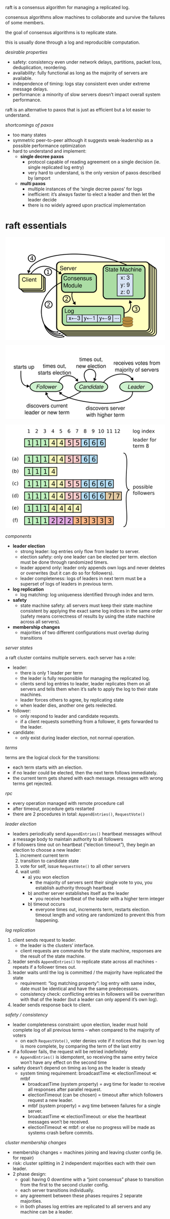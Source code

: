 raft is a consensus algorithm for managing a replicated log.

consensus algorithms allow machines to collaborate and survive the failures of some members.

the goal of consensus algorithms is to replicate state.

this is usually done through a log and reproducible computation.

_desirable properties_

- safety: consistency even under network delays, partitions, packet loss, deduplication, reordering.
- availability: fully functional as long as the majority of servers are available.
- independence of timing: logs stay consistent even under extreme message delays.
- performance: a minority of slow servers doesn’t impact overall system performance.

raft is an alternative to paxos that is just as efficient but a lot easier to understand.

_shortcomings of paxos_

- too many states
- symmetric peer-to-peer although it suggests weak-leadership as a possible performance optimization
- hard to understand and implement:
     - **single decree paxos**
          - protocol capable of reading agreement on a single decision (ie. single replicated log entry)
          - very hard to understand, is the only version of paxos described by lamport
     - **multi paxos**
          - multiple instances of the ‘single decree paxos’ for logs
          - inefficient: it’s always faster to elect a leader and then let the leader decide
          - there is no widely agreed upon practical implementation

# raft essentials

![simplified](./assets/SCR-20231122-mllb.png)

![states](./assets/Pasted%20image%2020231122144216.png)

![bbb](./assets/Pasted%20image%2020231122183926.png)

_components_

- **leader election**
     - strong leader: log entries only flow from leader to server.
     - election safety: only one leader can be elected per term. election must be done through randomized timers.
     - leader append only: leader only appends own logs and never deletes or overwrites (but it can do so for followers).
     - leader completeness: logs of leaders in next term must be a superset of logs of leaders in previous term.
- **log replication**
     - log matching: log uniqueness identified through index and term.
- **safety**
     - state machine safety: all servers must keep their state machine consistent by applying the exact same log indices in the same order (safety means correctness of results by using the state machine across all servers).
- **membership changes**
     - majorities of two different configurations must overlap during transitions

_server states_

a raft cluster contains multiple servers. each server has a role:

- leader:
     - there is only 1 leader per term
     - the leader is fully responsible for managing the replicated log.
     - clients send log entries to leader, leader replicates them on all servers and tells them when it’s safe to apply the log to their state machines.
     - leader forces others to agree, by replicating state
     - when leader dies, another one gets reelected.
- follower:
     - only respond to leader and candidate requests.
     - if a client requests something from a follower, it gets forwarded to the leader.
- candidate:
     - only exist during leader election, not normal operation.

_terms_

terms are the logical clock for the transitions:

- each term starts with an election.
- if no leader could be elected, then the next term follows immediately.
- the current term gets shared with each message. messages with wrong terms get rejected.

_rpc_

- every operation managed with remote procedure call
- after timeout, procedure gets restarted
- there are 2 procedures in total: `AppendEntries()`, `RequestVote()`

_leader election_

- leaders periodically send `AppendEntries()` heartbeat messages without a message body to maintain authority to all followers
- if followers time out on heartbeat (“election timeout”), they begin an election to choose a new leader:
     1. increment current term
     2. transition to candidate state
     3. vote for self, issue `RequestVote()` to all other servers
     4. wait until:
           - a) you won election
                - the majority of servers sent their single vote to you, you establish authority through heartbeat
           - b) another server establishes itself as the leader
                - you receive heartbeat of the leader with a higher term integer
           - b) timeout occurs
                - everyone times out, increments term, restarts election. timeout length and voting are randomized to prevent this from happening.

_log replication_

1. client sends request to leader.
      - the leader is the clusters’ interface.
      - client requests are commands for the state machine, responses are the result of the state machine.
2. leader sends `AppendEntries()` to replicate state across all machines - repeats if a follower times out.
3. leader waits until the log is committed / the majority have replicated the state
      - requirement: “log matching property”: log entry with same index, date must be identical and have the same predecessors.
      - consistency check: conflicting entries in followers will be overwritten with that of the leader (but a leader can only append it’s own log).
4. leader sends response back to client.

_safety / consistency_

- leader completeness constraint: upon election, leader must hold complete log of all previous terms – when compared to the majority of voters
     - on each `RequestVote()`, voter denies vote if it notices that its own log is more complete, by comparing the term of the last entry
- if a follower fails, the request will be retried indefinitely
     - `AppendEntries()` is idempotent, so receiving the same entry twice won’t have any effect on the second time
- safety doesn’t depend on timing as long as the leader is steady
     - system timing requirement: broadcastTime $\ll$ electionTimeout $\ll$ mtbf
          - broadcastTime (system property) = avg time for leader to receive all responses after parallel request.
          - electionTimeout (can be chosen) = timeout after which followers request a new leader.
          - mtbf (system property) = avg time between failures for a single server.
          - broadcastTime $\ll$ electionTimeout: or else the heartbeat messages won’t be received.
          - electionTimeout $\ll$ mtbf: or else no progress will be made as systems crash before commits.

_cluster membership changes_

- membership changes = machines joining and leaving cluster config (ie. for repair)
- risk: cluster splitting in 2 independent majorities each with their own leader.
- 2 phase design:
     - goal: having 0 downtime with a “joint consensus” phase to transition from the first to the second cluster config.
     - each server transitions individually.
     - any agreement between these phases requires 2 separate majorities.
     - in both phases log entries are replicated to all servers and any machine can be a leader.
